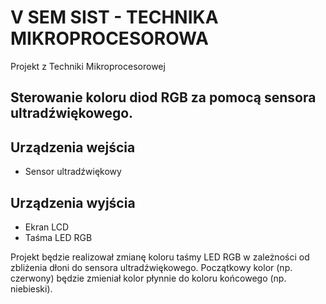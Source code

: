 # V SEM SIST - TECHNIKA MIKROPROCESOROWA
Projekt z Techniki Mikroprocesorowej

<h2> Sterowanie koloru diod RGB za pomocą sensora ultradźwiękowego. </h2>

<h2> Urządzenia wejścia </h2>
<ul>
<li>Sensor ultradźwiękowy</li>
</ul>
<h2> Urządzenia wyjścia </h2>
<ul>
<li>Ekran LCD</li>
<li>Taśma LED RGB</li>
</ul>

Projekt będzie realizował zmianę koloru taśmy LED RGB w zależności od zbliżenia dłoni do sensora ultradźwiękowego. Początkowy kolor (np. czerwony) będzie zmieniał kolor płynnie do koloru końcowego (np. niebieski).